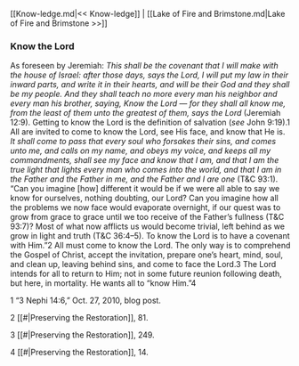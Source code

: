 [[Know-ledge.md|<< Know-ledge]]  |  [[Lake of Fire and Brimstone.md|Lake of Fire and Brimstone >>]]

### Know the Lord
As foreseen by Jeremiah: *This shall be the covenant that I will make with the house of Israel: after those days, says the Lord, I will put my law in their inward parts, and write it in their hearts, and will be their God and they shall be my people. And they shall teach no more every man his neighbor and every man his brother, saying, Know the Lord *— f*or they shall all know me, from the least of them unto the greatest of them, says the Lord* (Jeremiah 12:9). Getting to know the Lord is the definition of salvation (*see* John 9:19).1 All are invited to come to know the Lord, see His face, and know that He is. *It shall come to pass that every soul who forsakes their sins, and comes unto me, and calls on my name, and obeys my voice, and keeps all my commandments, shall see my face and know that I am, and that I am the true light that lights every man who comes into the world, and that I am in the Father and the Father in me, and the Father and I are one* (T&C 93:1). “Can you imagine [how] different it would be if we were all able to say we know for ourselves, nothing doubting, our Lord? Can you imagine how all the problems we now face would evaporate overnight, if our quest was to grow from grace to grace until we too receive of the Father’s fullness (T&C 93:7)? Most of what now afflicts us would become trivial, left behind as we grow in light and truth (T&C 36:4–5). To know the Lord is to have a covenant with Him.”2 All must come to know the Lord. The only way is to comprehend the Gospel of Christ, accept the invitation, prepare one’s heart, mind, soul, and clean up, leaving behind sins, and come to face the Lord.3 The Lord intends for all to return to Him; not in some future reunion following death, but here, in mortality. He wants all to “know Him.”4



1 “3 Nephi 14:6,” Oct. 27, 2010, blog post.


2
[[#|Preserving the Restoration]], 81.


3
[[#|Preserving the Restoration]], 249.


4
[[#|Preserving the Restoration]], 14.